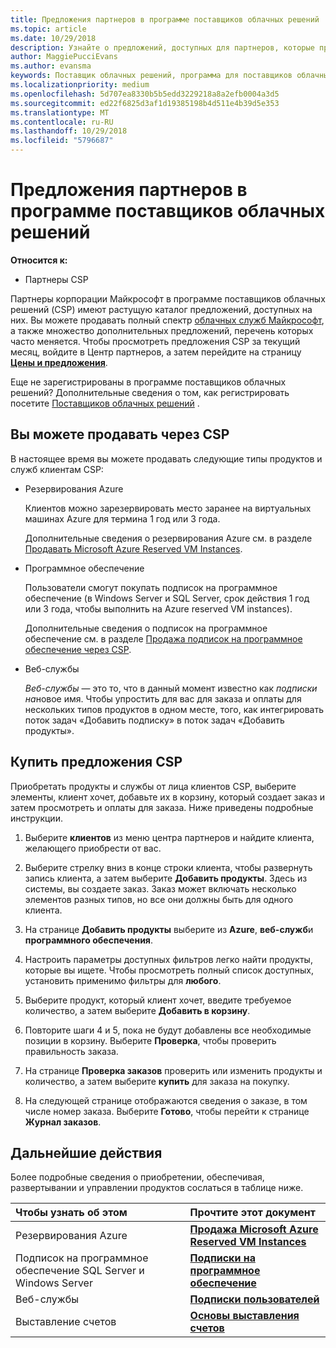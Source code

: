 ```yaml
---
title: Предложения партнеров в программе поставщиков облачных решений | Центр партнеров
ms.topic: article
ms.date: 10/29/2018
description: Узнайте о предложений, доступных для партнеров, которые продают через программу поставщиков облачных решений.
author: MaggiePucciEvans
ms.author: evansma
keywords: Поставщик облачных решений, программа для поставщиков облачных решений, CSP, добавить продукт, продажи клиентам, партнеров предложения, предложения CSP, облачные службы Azure, Office 365, Dynamics, партнер CSP, Продажа в CSP, Azure RI, зарезервированные экземпляры виртуальных машин, Azure Azure резервирования, веб-службы, подписки программное обеспечение, AHUB, SQL Server в Azure, Windows Server в Azure, подписки клиентов
ms.localizationpriority: medium
ms.openlocfilehash: 5d707ea8330b5b5edd3229218a8a2efb0004a3d5
ms.sourcegitcommit: ed22f6825d3af1d19385198b4d511e4b39d5e353
ms.translationtype: MT
ms.contentlocale: ru-RU
ms.lasthandoff: 10/29/2018
ms.locfileid: "5796687"
---
```

# <a name="partner-offers-in-the-cloud-solution-provider-program"></a>Предложения партнеров в программе поставщиков облачных решений 

**Относится к:**

-  Партнеры CSP

Партнеры корпорации Майкрософт в программе поставщиков облачных решений (CSP) имеют растущую каталог предложений, доступных на них. Вы можете продавать полный спектр [облачных служб Майкрософт](https://partner.microsoft.com/cloud-solution-provider/products-and-services), а также множество дополнительных предложений, перечень которых часто меняется. Чтобы просмотреть предложения CSP за текущий месяц, войдите в Центр партнеров, а затем перейдите на страницу [**Цены и предложения**](https://partnercenter.microsoft.com/pcv/sales).  

Еще не зарегистрированы в программе поставщиков облачных решений? Дополнительные сведения о том, как регистрировать посетите [Поставщиков облачных решений](https://partner.microsoft.com/cloud-solution-provider) . 

## <a name="what-you-can-sell-through-csp"></a>Вы можете продавать через CSP

В настоящее время вы можете продавать следующие типы продуктов и служб клиентам CSP:

- Резервирования Azure<br> 

    Клиентов можно зарезервировать место заранее на виртуальных машинах Azure для термина 1 год или 3 года.<br>
    
    Дополнительные сведения о резервирования Azure см. в разделе [Продавать Microsoft Azure Reserved VM Instances](azure-reservations.md).

- Программное обеспечение<br>

    Пользователи смогут покупать подписок на программное обеспечение (в Windows Server и SQL Server, срок действия 1 год или 3 года, чтобы выполнить на Azure reserved VM instances).<br>
 
  Дополнительные сведения о подписок на программное обеспечение см. в разделе [Продажа подписок на программное обеспечение через CSP](csp-software-subscriptions.md).  

- Веб-службы<br>

     *Веб-службы* — это то, что в данный момент известно как *подписки на*новое имя. Чтобы упростить для вас для заказа и оплаты для нескольких типов продуктов в одном месте, того, как интегрировать поток задач «Добавить подписку» в поток задач «Добавить продукты». 

## <a name="buy-csp-offers"></a>Купить предложения CSP

Приобретать продукты и службы от лица клиентов CSP, выберите элементы, клиент хочет, добавьте их в корзину, который создает заказ и затем просмотреть и оплаты для заказа. Ниже приведены подробные инструкции.

1. Выберите **клиентов** из меню центра партнеров и найдите клиента, желающего приобрести от вас. 

2. Выберите стрелку вниз в конце строки клиента, чтобы развернуть запись клиента, а затем выберите **Добавить продукты**. Здесь из системы, вы создаете заказ. Заказ может включать несколько элементов разных типов, но все они должны быть для одного клиента.

3. На странице **Добавить продукты** выберите из **Azure**, **веб-служб**и **программного обеспечения**.

4. Настроить параметры доступных фильтров легко найти продукты, которые вы ищете. Чтобы просмотреть полный список доступных, установить применимо фильтры для **любого**. 

5. Выберите продукт, который клиент хочет, введите требуемое количество, а затем выберите **Добавить в корзину**.

6. Повторите шаги 4 и 5, пока не будут добавлены все необходимые позиции в корзину. Выберите **Проверка**, чтобы проверить правильность заказа.  

7. На странице **Проверка заказов** проверить или изменить продукты и количество, а затем выберите **купить** для заказа на покупку. 

8. На следующей странице отображаются сведения о заказе, в том числе номер заказа. Выберите **Готово**, чтобы перейти к странице **Журнал заказов**. 


## <a name="next-steps"></a>Дальнейшие действия

Более подробные сведения о приобретении, обеспечивая, развертывании и управлении продуктов сослаться в таблице ниже.

|**Чтобы узнать об этом**   |**Прочтите этот документ**   |
|:---------------------------|:--------------------|
|Резервирования Azure |[**Продажа Microsoft Azure Reserved VM Instances**]( https://docs.microsoft.com/en-us/partner-center/azure-reservations) |
|Подписок на программное обеспечение SQL Server и Windows Server |[**Подписки на программное обеспечение**]( https://docs.microsoft.com/en-us/partner-center/csp-software-subscriptions) |
|Веб-службы |[**Подписки пользователей**](https://docs.microsoft.com/en-us/partner-center/customer-subscriptions) |
|Выставление счетов |[**Основы выставления счетов**]( https://docs.microsoft.com/en-us/partner-center/billing-basics) |

